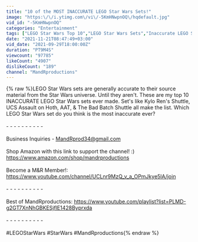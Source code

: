 ```yaml
---
title: "10 of the MOST INACCURATE LEGO Star Wars Sets!"
image: "https:\/\/i.ytimg.com\/vi\/-5KmHNwpnOQ\/hqdefault.jpg"
vid_id: "-5KmHNwpnOQ"
categories: "Entertainment"
tags: ["LEGO Star Wars Top 10","LEGO Star Wars Sets","Inaccurate LEGO Star Wars Sets"]
date: "2021-11-21T08:47:49+03:00"
vid_date: "2021-09-29T18:00:00Z"
duration: "PT9M4S"
viewcount: "97785"
likeCount: "4907"
dislikeCount: "189"
channel: "MandRproductions"
---
```

{% raw %}LEGO Star Wars sets are generally accurate to their source material from the Star Wars universe. Until they aren't. These are my top 10 INACCURATE LEGO Star Wars sets ever made. Set's like Kylo Ren's Shuttle, UCS Assault on Hoth, AAT, &amp; The Bad Batch Shuttle all make the list. Which LEGO Star Wars set do you think is the most inaccurate ever?<br /><br />- - - - - - - - - -<br /><br />Business Inquiries - MandRprod34@gmail.com<br /><br />Shop Amazon with this link to support the channel! :)  <a rel="nofollow" target="blank" href="https://www.amazon.com/shop/mandrproductions">https://www.amazon.com/shop/mandrproductions</a><br /><br />Become a M&amp;R Member!:<br /><a rel="nofollow" target="blank" href="https://www.youtube.com/channel/UCLnr9MzQ_v_a_OPmJkye5lA/join">https://www.youtube.com/channel/UCLnr9MzQ_v_a_OPmJkye5lA/join</a><br /><br />- - - - - - - - - -<br /><br />Best of MandRproductions: <a rel="nofollow" target="blank" href="https://www.youtube.com/playlist?list=PLMD-g2GT7XnNhGBKESjflE1428Byprxda">https://www.youtube.com/playlist?list=PLMD-g2GT7XnNhGBKESjflE1428Byprxda</a><br /><br />- - - - - - - - - -<br /><br />#LEGOStarWars #StarWars #MandRproductions{% endraw %}
